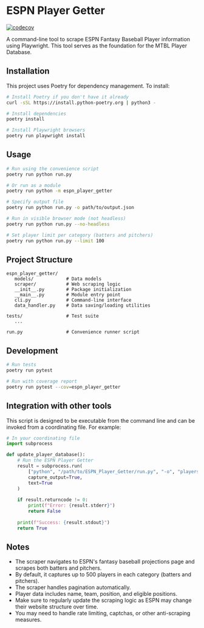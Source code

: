 # ESPN Player Getter

[![codecov](https://codecov.io/gh/YOUR_GITHUB_USERNAME/ESPN_Player_Getter/branch/main/graph/badge.svg)](https://codecov.io/gh/YOUR_GITHUB_USERNAME/ESPN_Player_Getter)

A command-line tool to scrape ESPN Fantasy Baseball Player information using Playwright. This tool serves as the foundation for the MTBL Player Database.

## Installation

This project uses Poetry for dependency management. To install:

```bash
# Install Poetry if you don't have it already
curl -sSL https://install.python-poetry.org | python3 -

# Install dependencies
poetry install

# Install Playwright browsers
poetry run playwright install
```

## Usage

```bash
# Run using the convenience script
poetry run python run.py

# Or run as a module
poetry run python -m espn_player_getter

# Specify output file
poetry run python run.py -o path/to/output.json

# Run in visible browser mode (not headless)
poetry run python run.py --no-headless

# Set player limit per category (batters and pitchers)
poetry run python run.py --limit 100
```

## Project Structure

```
espn_player_getter/
   models/            # Data models
   scraper/           # Web scraping logic
   __init__.py        # Package initialization
   __main__.py        # Module entry point
   cli.py             # Command-line interface
   data_handler.py    # Data saving/loading utilities

tests/                # Test suite
   ...

run.py                # Convenience runner script
```

## Development

```bash
# Run tests
poetry run pytest

# Run with coverage report
poetry run pytest --cov=espn_player_getter
```

## Integration with other tools

This script is designed to be executable from the command line and can be invoked from a coordinating file. For example:

```python
# In your coordinating file
import subprocess

def update_player_database():
    # Run the ESPN Player Getter
    result = subprocess.run(
        ["python", "/path/to/ESPN_Player_Getter/run.py", "-o", "players.json"],
        capture_output=True,
        text=True
    )
    
    if result.returncode != 0:
        print(f"Error: {result.stderr}")
        return False
        
    print(f"Success: {result.stdout}")
    return True
```

## Notes

- The scraper navigates to ESPN's fantasy baseball projections page and scrapes both batters and pitchers.
- By default, it captures up to 500 players in each category (batters and pitchers).
- The scraper handles pagination automatically.
- Player data includes name, team, position, and eligible positions.
- Make sure to regularly update the scraping logic as ESPN may change their website structure over time.
- You may need to handle rate limiting, captchas, or other anti-scraping measures.